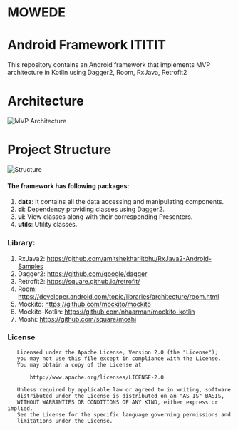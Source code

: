 # MOWEDE
# Android Framework ITITIT

This repository contains an Android framework that implements MVP architecture in Kotlin using Dagger2, Room, RxJava, Retrofit2

# Architecture
![MVP Architecture](http://lab.mowede.com/it-it-it/mwd-android-app/blob/master/ITITIT-mvp-interactor-arch.png)
<br>

# Project Structure
![Structure](http://lab.mowede.com/it-it-it/mwd-android-app/blob/master/ITITIT-framework-struct.png)
<br>

#### The framework has following packages:
1. **data**: It contains all the data accessing and manipulating components.
2. **di**: Dependency providing classes using Dagger2.
3. **ui**: View classes along with their corresponding Presenters.
4. **utils**: Utility classes.

### Library:
1. RxJava2: https://github.com/amitshekhariitbhu/RxJava2-Android-Samples
2. Dagger2: https://github.com/google/dagger
3. Retrofit2: https://square.github.io/retrofit/
4. Room: https://developer.android.com/topic/libraries/architecture/room.html
5. Mockito: https://github.com/mockito/mockito
6. Mockito-Kotlin: https://github.com/nhaarman/mockito-kotlin
7. Moshi: https://github.com/square/moshi

### License
```
   Licensed under the Apache License, Version 2.0 (the "License");
   you may not use this file except in compliance with the License.
   You may obtain a copy of the License at

       http://www.apache.org/licenses/LICENSE-2.0

   Unless required by applicable law or agreed to in writing, software
   distributed under the License is distributed on an "AS IS" BASIS,
   WITHOUT WARRANTIES OR CONDITIONS OF ANY KIND, either express or implied.
   See the License for the specific language governing permissions and
   limitations under the License.
```
